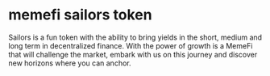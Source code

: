# memefi sailors token
Sailors is a fun token with the ability to bring yields in the short, medium and long term in decentralized finance.
With the power of growth is a MemeFi that will challenge the market, embark with us on this journey and discover new horizons where you can anchor.
